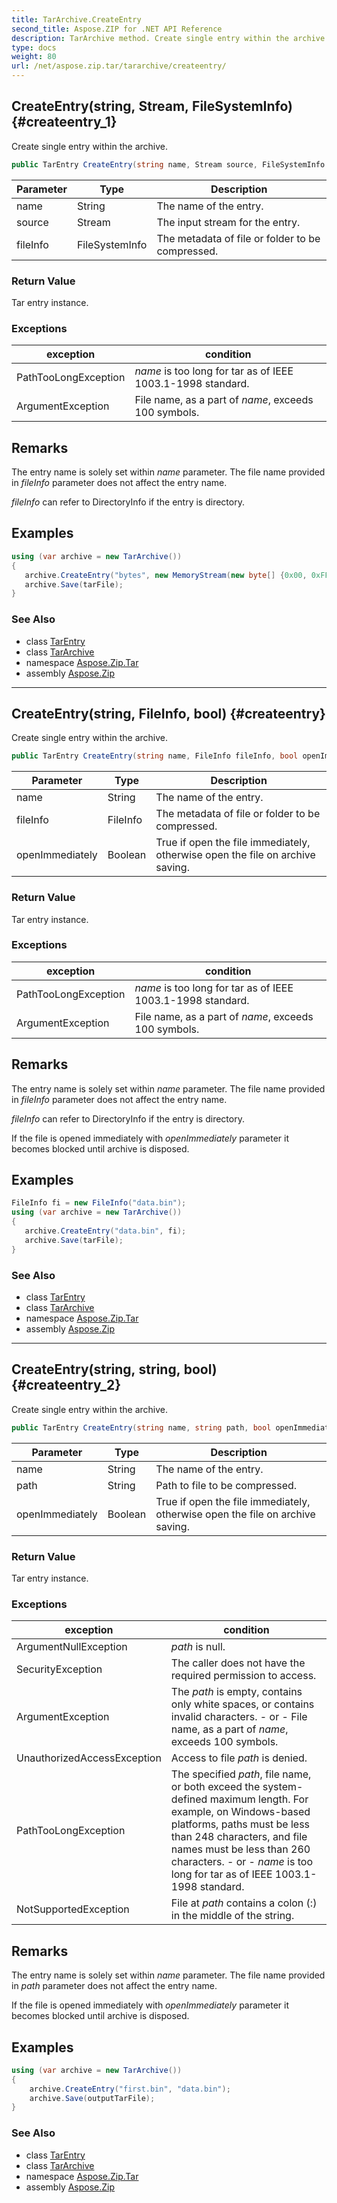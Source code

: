 ```yaml
---
title: TarArchive.CreateEntry
second_title: Aspose.ZIP for .NET API Reference
description: TarArchive method. Create single entry within the archive
type: docs
weight: 80
url: /net/aspose.zip.tar/tararchive/createentry/
---
```

## CreateEntry(string, Stream, FileSystemInfo) {#createentry_1}

Create single entry within the archive.

```csharp
public TarEntry CreateEntry(string name, Stream source, FileSystemInfo fileInfo = null)
```

| Parameter | Type | Description |
| --- | --- | --- |
| name | String | The name of the entry. |
| source | Stream | The input stream for the entry. |
| fileInfo | FileSystemInfo | The metadata of file or folder to be compressed. |

### Return Value

Tar entry instance.

### Exceptions

| exception | condition |
| --- | --- |
| PathTooLongException | *name* is too long for tar as of IEEE 1003.1-1998 standard. |
| ArgumentException | File name, as a part of *name*, exceeds 100 symbols. |

## Remarks

The entry name is solely set within *name* parameter. The file name provided in *fileInfo* parameter does not affect the entry name.

*fileInfo* can refer to DirectoryInfo if the entry is directory.

## Examples

```csharp
using (var archive = new TarArchive())
{
   archive.CreateEntry("bytes", new MemoryStream(new byte[] {0x00, 0xFF}));
   archive.Save(tarFile);
}
```

### See Also

* class [TarEntry](../../tarentry/)
* class [TarArchive](../)
* namespace [Aspose.Zip.Tar](../../tararchive/)
* assembly [Aspose.Zip](../../../)

---

## CreateEntry(string, FileInfo, bool) {#createentry}

Create single entry within the archive.

```csharp
public TarEntry CreateEntry(string name, FileInfo fileInfo, bool openImmediately = false)
```

| Parameter | Type | Description |
| --- | --- | --- |
| name | String | The name of the entry. |
| fileInfo | FileInfo | The metadata of file or folder to be compressed. |
| openImmediately | Boolean | True if open the file immediately, otherwise open the file on archive saving. |

### Return Value

Tar entry instance.

### Exceptions

| exception | condition |
| --- | --- |
| PathTooLongException | *name* is too long for tar as of IEEE 1003.1-1998 standard. |
| ArgumentException | File name, as a part of *name*, exceeds 100 symbols. |

## Remarks

The entry name is solely set within *name* parameter. The file name provided in *fileInfo* parameter does not affect the entry name.

*fileInfo* can refer to DirectoryInfo if the entry is directory.

If the file is opened immediately with *openImmediately* parameter it becomes blocked until archive is disposed.

## Examples

```csharp
FileInfo fi = new FileInfo("data.bin");
using (var archive = new TarArchive())
{
   archive.CreateEntry("data.bin", fi);
   archive.Save(tarFile);
}
```

### See Also

* class [TarEntry](../../tarentry/)
* class [TarArchive](../)
* namespace [Aspose.Zip.Tar](../../tararchive/)
* assembly [Aspose.Zip](../../../)

---

## CreateEntry(string, string, bool) {#createentry_2}

Create single entry within the archive.

```csharp
public TarEntry CreateEntry(string name, string path, bool openImmediately = false)
```

| Parameter | Type | Description |
| --- | --- | --- |
| name | String | The name of the entry. |
| path | String | Path to file to be compressed. |
| openImmediately | Boolean | True if open the file immediately, otherwise open the file on archive saving. |

### Return Value

Tar entry instance.

### Exceptions

| exception | condition |
| --- | --- |
| ArgumentNullException | *path* is null. |
| SecurityException | The caller does not have the required permission to access. |
| ArgumentException | The *path* is empty, contains only white spaces, or contains invalid characters. - or - File name, as a part of *name*, exceeds 100 symbols. |
| UnauthorizedAccessException | Access to file *path* is denied. |
| PathTooLongException | The specified *path*, file name, or both exceed the system-defined maximum length. For example, on Windows-based platforms, paths must be less than 248 characters, and file names must be less than 260 characters. - or - *name* is too long for tar as of IEEE 1003.1-1998 standard. |
| NotSupportedException | File at *path* contains a colon (:) in the middle of the string. |

## Remarks

The entry name is solely set within *name* parameter. The file name provided in *path* parameter does not affect the entry name.

If the file is opened immediately with *openImmediately* parameter it becomes blocked until archive is disposed.

## Examples

```csharp
using (var archive = new TarArchive())
{
    archive.CreateEntry("first.bin", "data.bin");
    archive.Save(outputTarFile);
}
```

### See Also

* class [TarEntry](../../tarentry/)
* class [TarArchive](../)
* namespace [Aspose.Zip.Tar](../../tararchive/)
* assembly [Aspose.Zip](../../../)


